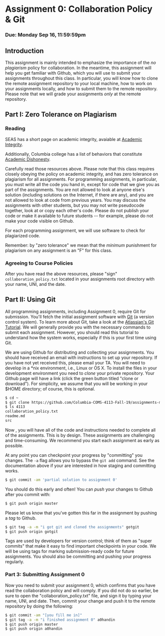 # Assignment 0: Collaboration Policy & Git
### Due: Monday Sep 16, 11:59:59pm

## Introduction

This assignment is mainly intended to emphasize the importance of the _no plagiarism_ policy for collaboration. In the meantime, this assignment will help you get familiar with Github, which you will use to submit your assignments throughout this class. In particular, you will know how to clone the remote assignment repository to your local machine, how to work on your assignments locally, and how to submit them to the remote repository. Please note that we will grade your assignments *only* at the remote repository. 

## Part I: Zero Tolerance on Plagiarism
### Reading
 SEAS has a short page on academic integrity, avaiable at [Academic Integrity](https://gradengineering.columbia.edu/academics/academic-integrity).

 Additionally, Columbia college has a list of behaviors that constitute [Academic Dishonesty](https://www.college.columbia.edu/honorcode).

 Carefully read those resources above. Please note that this class requires closely obeying the policy on academic integrity, and has zero tolerance on plagiarism for all assignments. For programming assignments, in particular, you must write all the code you hand in, except for code that we give you as part of the assignments. You are not allowed to look at anyone else's solution (including solutions on the Internet, if there are any), and you are not allowed to look at code from previous years. You may discuss the assignments with other students, but you may not write pseudocode together, look at or copy each other's code. Please do not publish your code or make it available to future students -- for example, please do not make your code visible on Github. 

 For each programming assignment, we will use software to check for plagiarized code.

 Remember: by "zero tolerance" we mean that the *minimum* punishment for plagiarism on any assignment is an "F" for this class.

### Agreeing to Course Policies

 After you have read the above resources, please "sign" `collaboration_policy.txt` located in your assignments root directory with your name, UNI, and the date.

## Part II: Using Git

 All programming assignments, including Assignment 0, require Git for submission. You'll fetch the initial assignment software with [Git](http://git.or.cz/) (a version control system). To learn more about Git, take a look at the [Atlassian's Git Tutorial](https://www.atlassian.com/git/tutorials/what-is-version-control).  We will generally provide you with the necessary commands to submit each assignment.  However, you should read this tutorial to understand how the system works, especially if this is your first time using Git.

 We are using Github for distributing and collecting your assignments. You should have received an email with instructions to set up your repository. If you have not yet received this, please email your TA. You will need to develop in a \*nix environment, i.e., Linux or OS X. To install the files in your development environment you need to _clone_ your private repository. Your Github page will have a link (click the green button titled "clone or download").  For simplicity, we assume that you will be working in your $HOME directory; of course, this is optional.

```bash
$ cd ~
$ git clone https://github.com/Columbia-COMS-4113-Fall-19/assignments-myusername.git 4113
$ ls 4113
collaboration_policy.txt
readme.md
src
```

Now , you will have all of the code and instructions needed to complete all of the assignments.  This is by design.  These assignments are challenging and time-consuming.  We recommend you start each assignment as early as possible.

At any point you can checkpoint your progress by "committing" you changes.  The `-a` flag allows you to bypass the `git add` command.  See the documentation above if your are interested in how staging and committing works.

```bash
$ git commit -am 'partial solution to assignment 0'
```

You should do this early and often!  You can _push_ your changes to Github after you commit with:

```bash
$ git push origin master
```

Please let us know that you've gotten this far in the assignment by pushing a _tag_ to Github. 

```bash
$ git tag -a -m "i got git and cloned the assignments" gotgit
$ git push origin gotgit
```

Tags are used by developers for version control; think of them as "super commits" that make it easy to find important checkpoints in your code.  We will be using tags for marking submission-ready code for future assignments. You should also be committing and pushing your progress regularly.

### Part 3: Submitting Assignment 0

 Now you need to submit your assignment 0, which confirms that you have read the collaboration policy and will comply. If you did not do so earlier, be sure to open the "collaboration\_policy.txt" file, and sign it by typing your name, UNI, and date. Then, commit your change and push it to the remote repository by doing the following:

```bash
$ git commit -am "[you fill me in]"
$ git tag -a -m "i finished assignment 0" a0handin
$ git push origin master
$ git push origin a0handin
```
